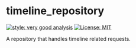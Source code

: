 # timeline_repository

[![style: very good analysis][very_good_analysis_badge]][very_good_analysis_link]
[![License: MIT][license_badge]][license_link]

A repository that handles timeline related requests.

[license_badge]: https://img.shields.io/badge/license-MIT-blue.svg
[license_link]: https://opensource.org/licenses/MIT
[very_good_analysis_badge]: https://img.shields.io/badge/style-very_good_analysis-B22C89.svg
[very_good_analysis_link]: https://pub.dev/packages/very_good_analysis
